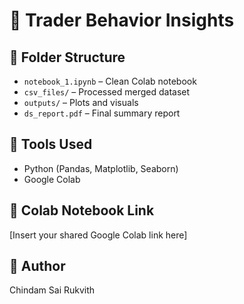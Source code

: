 # 🧠 Trader Behavior Insights

## 📂 Folder Structure
- `notebook_1.ipynb` – Clean Colab notebook
- `csv_files/` – Processed merged dataset
- `outputs/` – Plots and visuals
- `ds_report.pdf` – Final summary report

## 🧪 Tools Used
- Python (Pandas, Matplotlib, Seaborn)
- Google Colab

## 🔗 Colab Notebook Link
[Insert your shared Google Colab link here]

## 👤 Author
Chindam Sai Rukvith
